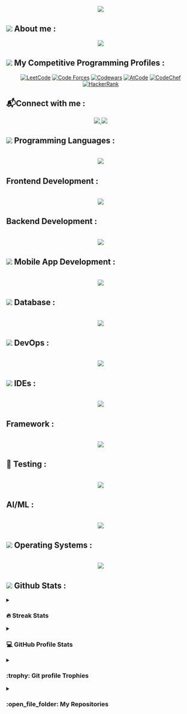<p align="center">
    <img src="https://readme-typing-svg.herokuapp.com/?font=Righteous&color=00&size=45&center=true&vCenter=true&width=700&height=70&duration=4000&lines=Hi+There!+👋;+I'm+Sidi+Chrif+Ahmed+Maadh;" />
</p>
    

## <img src = "https://github.com/7oSkaaa/7oSkaaa/blob/main/Images/about_me.gif?raw=true" width = "50"> About me : 
    
<p align="center">
  <a href="https://github.com/DenverCoder1/readme-typing-svg"><img src="https://readme-typing-svg.herokuapp.com?font=Righteous&color=2b2b2b&size=35&center=true&vCenter=true&width=600&height=100&lines=I'm+from+Mauritania+🇲🇷;Computer+Science+Student;Full-Stack+Developer;Competitive+Programmer;Always+learning+new+things;Open+for+new+job+Opportunity"></a>
</p>


## <img src = "https://github.com/7oSkaaa/7oSkaaa/blob/main/Images/CP_PS.gif?raw=true" width = 50px>  My Competitive Programming Profiles : 
<p align="center" width=100%>
    <a href="https://leetcode.com/u/sidichrifahdmaadh/"><img src="https://img.icons8.com/?size=80&id=9L16NypUzu38&format=png&color=000000" alt="LeetCode"/></a>
    <a href="https://codeforces.com/profile/sidi_maadh"><img src="https://img.icons8.com/?size=80&id=YSy0lU4Y0X4z&format=png&color=000000" alt="Code Forces"/></a>
    <a href="https://www.codewars.com/users/sidi_maadh"><img src="https://img.icons8.com/?size=80&id=bsDrp6QDOOnQ&format=png&color=000000" alt="Codewars"/></a>
    <a href="https://atcoder.jp/users/sidi_maadh"><img src="https://i.ibb.co/Q9WSjDB/logo.png" alt="AtCode" width=8%/></a>    
    <a href="https://www.codechef.com/users/sidi_maadh"><img src="https://img.icons8.com/color/50/000000/codechef.png" alt="CodeChef" width=8%/></a>
    <a href="https://www.hackerrank.com/profile/sidichrifahdmaa1"><img src="https://img.icons8.com/?size=80&id=h5EUmNCXhSH0&format=png&color=000000" alt="HackerRank"/></a>
<p/>

<h2 >📬Connect with me : </h2>
<div align="center"> 
  <a href="mailto:sidichrifahdmaadh@gmail.com">
    <img src="https://img.shields.io/badge/Gmail-333333?style=for-the-badge&logo=gmail&logoColor=red" />
  </a>
  <a href="https://www.linkedin.com/in/sidi-chrif-ahmed-maadh-6937402a7" target="_blank">
    <img src="https://img.shields.io/badge/LinkedIn-0077B5?style=for-the-badge&logo=linkedin&logoColor=white" target="_blank" />
  </a>
  <!-- <a href="" target="_blank">
     <img src="https://img.shields.io/badge/Portfolio-FF5722?style=for-the-badge&logo=todoist&logoColor=white" target="_blank" />  
  </a> -->
</div>

<h2 > <img src="https://media2.giphy.com/media/QssGEmpkyEOhBCb7e1/giphy.gif?cid=ecf05e47a0n3gi1bfqntqmob8g9aid1oyj2wr3ds3mg700bl&rid=giphy.gif" width =45px> Programming Languages :</h2>
<br/>
<div align="center">
    <img src="https://skillicons.dev/icons?i=cpp,java,python,javascript,typescript,php," /><br>
</div>

<h2 > Frontend Development :</h2>
<br/>
<div align="center">
    <img src="https://skillicons.dev/icons?i=css,html,bootstrap" /><br>
</div>

<h2 > Backend Development : </h2>
<br/>
<div align="center">
    <img src="https://skillicons.dev/icons?i=" /><br>
</div>

<h2 > <img src = "https://github.com/7oSkaaa/7oSkaaa/blob/main/Images/Front_End.gif?raw=true" width = 60px> Mobile App Development : </h2>
<br/>
<div align="center">
    <img src="https://skillicons.dev/icons?i=flutter,dart" /><br>
</div>

<h2 > <img src = "https://img.icons8.com/?size=100&id=NFQusZJ4neki&format=png&color=000000" width = 60px> Database : </h2>
<br/>
<div align="center">
    <img src="https://skillicons.dev/icons?i=mysql" /><br>
</div>

<h2 > <img src = "https://github.com/7oSkaaa/7oSkaaa/blob/main/Images/Software_Tools.gif?raw=true" width = 80px> DevOps : </h2>
<br/>
<div align="center">
    <img src="https://skillicons.dev/icons?i=git,github,docker" /><br>
</div>

<h2 > <img src = "https://github.com/7oSkaaa/7oSkaaa/blob/main/Images/IDEs.gif?raw=true" width = 60px> IDEs : </h2>
<br/>
<div align="center">
    <img src="https://skillicons.dev/icons?i=vscode,pycharm,intellij" /><br>
</div>

<h2 > Framework : </h2>
<br/>
<div align="center">
    <img src="https://skillicons.dev/icons?i=" /><br>
</div>

<h2 >📝 Testing : </h2>
<br/>
<div align="center">
    <img src="https://skillicons.dev/icons?i=" /><br>
</div>

## AI/ML :
<br/>
<div align="center">
    <img src="https://skillicons.dev/icons?i=" /><br>
</div>

<h2 > <img src = "https://github.com/7oSkaaa/7oSkaaa/blob/main/Images/OS.gif?raw=true" width = 60px> Operating Systems : </h2>
<br/>
<div align="center">
    <img src="https://skillicons.dev/icons?i=windows,ubuntu" /><br>
</div>



## <picture> <img src = "https://github.com/7oSkaaa/7oSkaaa/blob/main/Images/Statistics.gif?raw=true" width = 50px>  </picture> Github Stats :

<details><summary><h3> 🔥 Streak Stats </h3></summary>

----	

<p align="center"><img src="https://github-readme-streak-stats.herokuapp.com/?user=sidichrifahmedmaadh&theme=tokyonight_duo" alt="sidichrifahmedmaadh" /></p>

</details>
  
<details><summary><h3>💻 GitHub Profile Stats </h3></summary>

----
	
<p align="center">
    <a href="https://github.com/anuraghazra/github-readme-stats">
	    <img alt="sidichrifahmedmaadh's Github Stats" src="https://github-readme-stats.vercel.app/api?username=sidichrifahmedmaadh&show_icons=true&count_private=true&locale=en&theme=tokyonight&layout=compact" height="230px"/></a>
	  <img src="https://github-readme-stats.vercel.app/api/top-langs?username=sidichrifahmedmaadh&langs_count=10&show_icons=true&locale=en&theme=tokyonight" alt="sidichrifahmedmaadh" height="230px"/>
<br/>

</details>

<details><summary> <h3> :trophy: Git profile Trophies </h3></summary>

----
	
<p align="center"> <a href="https://github.com/ryo-ma/github-profile-trophy"><img src="https://github-profile-trophy.vercel.app/?username=sidichrifahmedmaadh&layout=compact&theme=tokyonight&column=4&margin-w=15&margin-h=15" alt="sidichrifahmedmaadh" /></a> </p>

	
</details>


<details><summary><h3> :open_file_folder: My Repositories </h3></summary>

----
	
<div>
	<p align="center">
<!-- 	<a href="https://github.com/sidichrifahmedmaadh/JAVA_ManipulationFichier">
      	<img src="https://github-readme-stats.vercel.app/api/pin/?username=sidichrifahmedmaadh&repo=LeetCode_DailyChallenge_2023&theme=tokyonight" alt="GitHub Stats"/>
    	</a>
		
	<a href="https://github.com/sidichrifahmedmaadh/InterfaceGraphique_GestionEtudiant">
      	<img src="https://github-readme-stats.vercel.app/api/pin/?username=sidichrifahmedmaadh&repo=LeetCode_DailyChallenge_2023&theme=tokyonight" alt="GitHub Stats"/>
    	</a> -->
      
	</p> 
</div>

</details>
      
<p align="center">
  <img src="https://github.com/sidichrifahmedmaadh/sidichrifahmedmaadh/blob/output/github-contribution-grid-snake.svg" alt="Snake Game"/>
</p>

